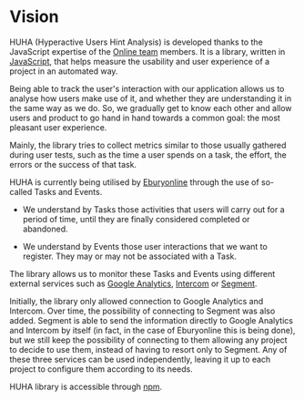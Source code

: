 # Vision

HUHA (Hyperactive Users Hint Analysis) is developed thanks to the JavaScript expertise of the [Online team](https://fxsolutions.atlassian.net/wiki/spaces/TEAM/pages/119543461/ONL) members. It is a library, written in [JavaScript](https://developer.mozilla.org/en-US/docs/Web/JavaScript), that helps measure the usability and user experience of a project in an automated way.

Being able to track the user's interaction with our application allows us to analyse how users make use of it, and whether they are understanding it in the same way as we do. So, we gradually get to know each other and allow users and product to go hand in hand towards a common goal: the most pleasant user experience.

Mainly, the library tries to collect metrics similar to those usually gathered during user tests, such as the time a user spends on a task, the effort, the errors or the success of that task.

HUHA is currently being utilised by [Eburyonline](https://online.ebury.com/) through the use of so-called Tasks and Events.

* We understand by Tasks those activities that users will carry out for a period of time, until they are finally considered completed or abandoned.

* We understand by Events those user interactions that we want to register. They may or may not be associated with a Task.

The library allows us to monitor these Tasks and Events using different external services such as [Google Analytics](https://analytics.google.com/analytics/web/), [Intercom](https://www.intercom.com/) or [Segment](https://segment.com/).

Initially, the library only allowed connection to Google Analytics and Intercom. Over time, the possibility of connecting to Segment was also added. Segment is able to send the information directly to Google Analytics and Intercom by itself (in fact, in the case of Eburyonline this is being done), but we still keep the possibility of connecting to them allowing any project to decide to use them, instead of having to resort only to Segment. Any of these three services can be used independently, leaving it up to each project to configure them according to its needs.

HUHA library is accessible through [npm](https://www.npmjs.com/package/@ebury/huha).
